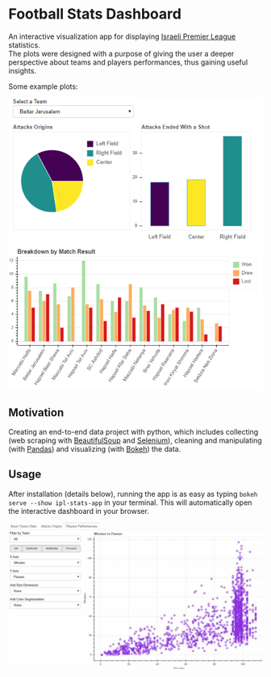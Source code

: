 # Football Stats Dashboard

An interactive visualization app for displaying [Israeli Premier League](https://www.football.co.il/en/) statistics.  
The plots were designed with a purpose of giving the user a deeper perspective about teams and players performances, thus gaining useful insights.

Some example plots:

![](https://github.com/uriMen/ipl-stats-app/blob/master/examples/app_example%20(3).png) ![](https://github.com/uriMen/ipl-stats-app/blob/master/examples/app_example2.png)

## Motivation

Creating an end-to-end data project with python, which includes collecting (web scraping with [BeautifulSoup](https://www.crummy.com/software/BeautifulSoup/bs4/doc/) and [Selenium](https://selenium-python.readthedocs.io/)), cleaning and manipulating (with [Pandas](https://pandas.pydata.org/pandas-docs/stable/)) and visualizing (with [Bokeh](https://docs.bokeh.org/en/latest/)) the data.

## Usage

After installation (details below), running the app is as easy as typing `bokeh serve --show ipl-stats-app` in your terminal. This will automatically open the interactive dashboard in your browser.

![](https://github.com/uriMen/ipl-stats-app/blob/master/examples/app_example.gif)
